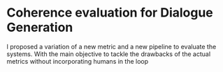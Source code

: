 # Coherence evaluation for Dialogue Generation

I proposed a variation of a new metric and a new pipeline to evaluate the systems. With the main objective to tackle the drawbacks of the actual metrics without incorporating humans in the loop


